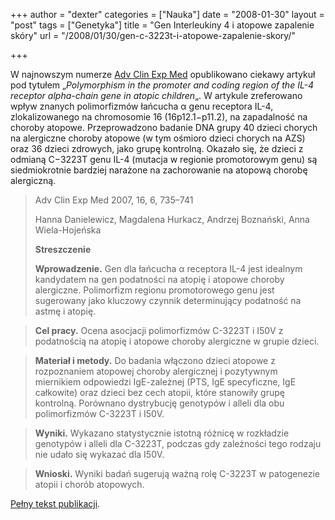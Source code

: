 +++
author = "dexter"
categories = ["Nauka"]
date = "2008-01-30"
layout = "post"
tags = ["Genetyka"]
title = "Gen Interleukiny 4 i atopowe zapalenie skóry"
url = "/2008/01/30/gen-c-3223t-i-atopowe-zapalenie-skory/"

+++

W najnowszym numerze [Adv Clin Exp Med][1] opublikowano ciekawy artykuł pod tytułem &#8222;_Polymorphism in the promoter and coding region of the IL-4 receptor alpha-chain gene in atopic children_&#8222;. W artykule zreferowano wpływ znanych polimorfizmów łańcucha α genu receptora IL-4, zlokalizowanego na chromosomie 16 (16p12.1−p11.2), na zapadalność na choroby atopowe. Przeprowadzono badanie DNA grupy 40 dzieci chorych na alergiczne choroby atopowe (w tym ośmioro dzieci chorych na AZS) oraz 36 dzieci zdrowych, jako grupę kontrolną. Okazało się, że dzieci z odmianą C−3223T genu IL-4 (mutacja w regionie promotorowym genu) są siedmiokrotnie bardziej narażone na zachorowanie na atopową chorobę alergiczną.

> Adv Clin Exp Med 2007, 16, 6, 735–741
> 
> Hanna Danielewicz, Magdalena Hurkacz, Andrzej Boznański, Anna Wiela-Hojeńska
> 
> **Streszczenie**
> 
> **Wprowadzenie.** Gen dla łańcucha α receptora IL-4 jest idealnym kandydatem na gen podatności na atopię i atopowe choroby alergiczne. Polimorfizm regionu promotorowego genu jest sugerowany jako kluczowy czynnik determinujący podatność na astmę i atopię.
  
> **Cel pracy.** Ocena asocjacji polimorfizmów C-3223T i I50V z podatnością na atopię i atopowe choroby alergiczne w grupie dzieci.
  
> **Materiał i metody.** Do badania włączono dzieci atopowe z rozpoznaniem atopowej choroby alergicznej i pozytywnym miernikiem odpowiedzi IgE-zależnej (PTS, IgE specyficzne, IgE całkowite) oraz dzieci bez cech atopii, które stanowiły grupę kontrolną. Porównano dystrybucję genotypów i alleli dla obu polimorfizmów C-3223T i I50V.
  
> **Wyniki.** Wykazano statystycznie istotną różnicę w rozkładzie genotypów i alleli dla C-3223T, podczas gdy zależności tego rodzaju nie udało się wykazać dla I50V.
  
> **Wnioski.** Wyniki badań sugerują ważną rolę C-3223T w patogenezie atopii i chorób atopowych.

[Pełny tekst publikacji][2].

 [1]: http://www.advances.pl/ "Advances in Clinical and Experimental Medicine"
 [2]: http://www.advances.pl/pdf/1013.pdf